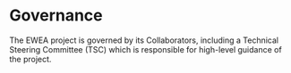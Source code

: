 # Governance

The EWEA project is governed by its Collaborators, including a Technical
Steering Committee (TSC) which is responsible for high-level guidance of the
project.
